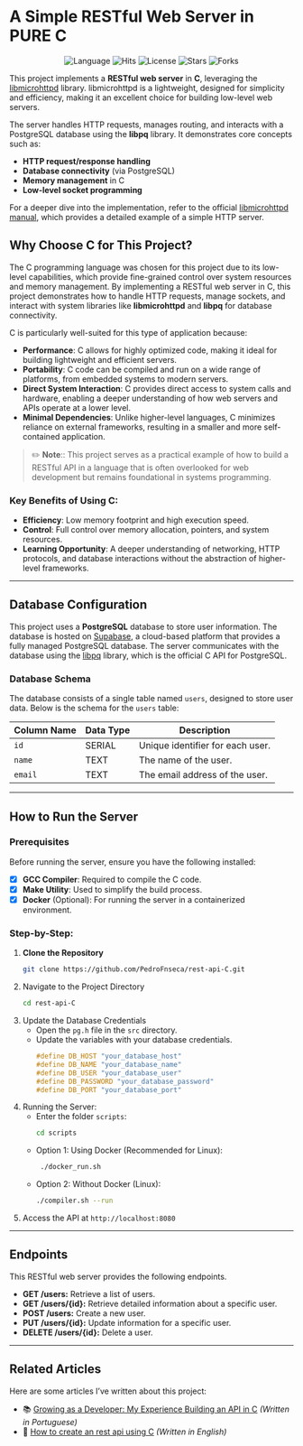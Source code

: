 # A Simple RESTful Web Server in PURE C

<p align="center">
  <img src="https://img.shields.io/github/languages/top/PedroFnseca/rest-api-C" alt="Language">
  <img src="https://hits.sh/github.com/PedroFnseca/rest-api-C.svg?view=today-total" alt="Hits">
  <img src="https://img.shields.io/github/license/PedroFnseca/rest-api-C" alt="License">
  <img src="https://img.shields.io/github/stars/PedroFnseca/rest-api-C?style=social" alt="Stars">
  <img src="https://img.shields.io/github/forks/PedroFnseca/rest-api-C?style=social" alt="Forks">
</p>

This project implements a **RESTful web server** in **C**, leveraging the [libmicrohttpd](https://www.gnu.org/software/libmicrohttpd/) library. libmicrohttpd is a lightweight, designed for simplicity and efficiency, making it an excellent choice for building low-level web servers.

The server handles HTTP requests, manages routing, and interacts with a PostgreSQL database using the **libpq** library. It demonstrates core concepts such as:
- **HTTP request/response handling**
- **Database connectivity** (via PostgreSQL)
- **Memory management** in C
- **Low-level socket programming**

For a deeper dive into the implementation, refer to the official [libmicrohttpd manual](https://www.gnu.org/software/libmicrohttpd/manual/libmicrohttpd.html#Simple-HTTP-server-example), which provides a detailed example of a simple HTTP server.

## Why Choose C for This Project?

The C programming language was chosen for this project due to its low-level capabilities, which provide fine-grained control over system resources and memory management. By implementing a RESTful web server in C, this project demonstrates how to handle HTTP requests, manage sockets, and interact with system libraries like **libmicrohttpd** and **libpq** for database connectivity.

C is particularly well-suited for this type of application because:

- **Performance**: C allows for highly optimized code, making it ideal for building lightweight and efficient servers.
- **Portability**: C code can be compiled and run on a wide range of platforms, from embedded systems to modern servers.
- **Direct System Interaction**: C provides direct access to system calls and hardware, enabling a deeper understanding of how web servers and APIs operate at a lower level.
- **Minimal Dependencies**: Unlike higher-level languages, C minimizes reliance on external frameworks, resulting in a smaller and more self-contained application.

> ✏️ **Note**:: This project serves as a practical example of how to build a RESTful API in a language that is often overlooked for web development but remains foundational in systems programming.

### Key Benefits of Using C:
- **Efficiency**: Low memory footprint and high execution speed.
- **Control**: Full control over memory allocation, pointers, and system resources.
- **Learning Opportunity**: A deeper understanding of networking, HTTP protocols, and database interactions without the abstraction of higher-level frameworks.

---

## Database Configuration

This project uses a **PostgreSQL** database to store user information. The database is hosted on [Supabase](https://supabase.com/), a cloud-based platform that provides a fully managed PostgreSQL database. The server communicates with the database using the [libpq](https://www.postgresql.org/docs/current/libpq.html) library, which is the official C API for PostgreSQL.

### Database Schema

The database consists of a single table named `users`, designed to store user data. Below is the schema for the `users` table:

| Column Name | Data Type | Description                     |
| ----------- | --------- | ------------------------------- |
| `id`        | SERIAL    | Unique identifier for each user.|
| `name`      | TEXT      | The name of the user.           |
| `email`     | TEXT      | The email address of the user.  |

---

## How to Run the Server

### Prerequisites
Before running the server, ensure you have the following installed:
- [x] **GCC Compiler**: Required to compile the C code.
- [x] **Make Utility**: Used to simplify the build process.
- [x] **Docker** (Optional): For running the server in a containerized environment.

### Step-by-Step:

1. **Clone the Repository**
   ```bash	
   git clone https://github.com/PedroFnseca/rest-api-C.git

2. Navigate to the Project Directory
   ```bash
   cd rest-api-C

3. Update the Database Credentials
   - Open the `pg.h` file in the `src` directory.
   - Update the variables with your database credentials.
     ```c
     #define DB_HOST "your_database_host"
     #define DB_NAME "your_database_name"
     #define DB_USER "your_database_user"
     #define DB_PASSWORD "your_database_password"
     #define DB_PORT "your_database_port"

4. Running the Server:
   - Enter the folder `scripts`:
     ```bash
     cd scripts

   - Option 1: Using Docker (Recommended for Linux):
     ```bash
      ./docker_run.sh
     
   - Option 2: Without Docker (Linux):
     ```bash
     ./compiler.sh --run

5. Access the API at `http://localhost:8080`

---

## Endpoints

This RESTful web server provides the following endpoints.

- **GET /users:** Retrieve a list of users.
- **GET /users/{id}:** Retrieve detailed information about a specific user.
- **POST /users:** Create a new user.
- **PUT /users/{id}:** Update information for a specific user.
- **DELETE /users/{id}:** Delete a user.

---

## Related Articles

Here are some articles I’ve written about this project:

- 📚 [Growing as a Developer: My Experience Building an API in C](https://medium.com/@pedrofnseca/evoluindo-como-desenvolvedor-minha-experi%C3%AAncia-com-a-api-feita-em-c-69b758801c91) *(Written in Portuguese)*
- 📝 [How to create an rest api using C](https://pedrofnseca.medium.com/how-to-create-an-rest-api-using-c-9150882320d4) *(Written in English)*
